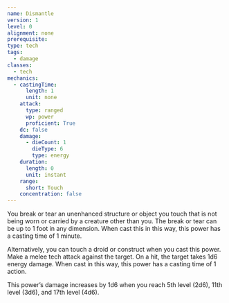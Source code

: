 ```yaml
---
name: Dismantle
version: 1
level: 0
alignment: none
prerequisite: 
type: tech
tags:
  - damage
classes:
  - tech
mechanics:
  - castingTime:
      length: 1
      unit: none
    attack:
      type: ranged
      wp: power
      proficient: True
    dc: false
    damage:
      - dieCount: 1
        dieType: 6
        type: energy
    duration:
      length: 0
      unit: instant
    range:
      short: Touch
    concentration: false
---
```

You break or tear an unenhanced structure or object you touch that is not being worn or carried by a creature other than you. The break or tear can be up to 1 foot in any dimension. When cast this in this way, this power has a casting time of 1 minute.

Alternatively, you can touch a droid or construct when you cast this power. Make a melee tech attack against the target. On a hit, the target takes 1d6 energy damage. When cast in this way, this power has a casting time of 1 action.

This power’s damage increases by 1d6 when you reach 5th level (2d6), 11th level (3d6), and 17th level (4d6).
    